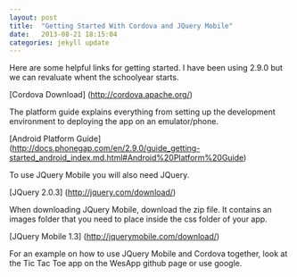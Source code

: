 ```yaml
---
layout: post
title:  "Getting Started With Cordova and JQuery Mobile"
date:   2013-08-21 18:15:04
categories: jekyll update
---
```


Here are some helpful links for getting started. I have been using 2.9.0 but we can revaluate whent the schoolyear starts.

[Cordova Download] (http://cordova.apache.org/)



The platform guide explains everything from setting up the development environment to deploying the app on an emulator/phone.

[Android Platform Guide] (http://docs.phonegap.com/en/2.9.0/guide_getting-started_android_index.md.html#Android%20Platform%20Guide)


To use JQuery Mobile you will also need JQuery.

[JQuery 2.0.3] (http://jquery.com/download/)



When downloading JQuery Mobile, download the zip file. It contains an images folder that you need to place inside the css folder of your app.

[JQuery Mobile 1.3] (http://jquerymobile.com/download/)


For an example on how to use JQuery Mobile and Cordova together, look at the Tic Tac Toe app on the WesApp github page or use google.

[jekyll-gh]: https://github.com/mojombo/jekyll
[jekyll]:    http://jekyllrb.com
